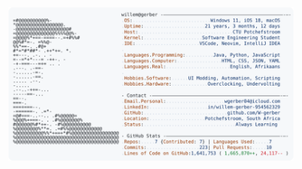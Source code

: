<div align="center">

<picture>
  <source media="(prefers-color-scheme: dark)" srcset="https://raw.githubusercontent.com/W-gerber/W-gerber/main/willem_dark.svg">
  <source media="(prefers-color-scheme: light)" srcset="https://raw.githubusercontent.com/W-gerber/W-gerber/main/willem_light.svg">
  <img alt="Willem's GitHub Profile" src="https://raw.githubusercontent.com/W-gerber/W-gerber/main/willem_light.svg">
</picture>

</div>
